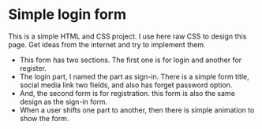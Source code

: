 # Simple login form

This is a simple HTML and CSS project. I use here raw CSS to design this page. Get ideas from the internet and try to implement them.

- This form has two sections. The first one is for login and another for register.
- The login part, I named the part as sign-in. There is a simple form title, social media link two fields, and also has forget password option.
- And, the second form is for registration. this form is also the same design as the sign-in form.
- When a user shifts one part to another, then there is simple animation to show the form.
